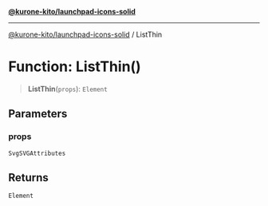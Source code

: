 [**@kurone-kito/launchpad-icons-solid**](../README.md)

***

[@kurone-kito/launchpad-icons-solid](../globals.md) / ListThin

# Function: ListThin()

> **ListThin**(`props`): `Element`

## Parameters

### props

`SvgSVGAttributes`

## Returns

`Element`
